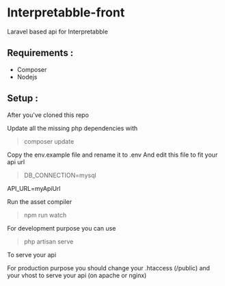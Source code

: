 # Interpretabble-front
Laravel based api for Interpretabble

## Requirements :
- Composer
- Nodejs

## Setup :

After you've cloned this repo

Update all the missing php dependencies with
> composer update

Copy the env.example file and rename it to .env
And edit this file to fit your api url

> DB_CONNECTION=mysql

API_URL=myApiUrl

Run the asset compiler
> npm run watch

For development purpose you can use
> php artisan serve 

To serve your api

For production purpose you should change your .htaccess (/public) 
and your vhost to serve your api (on apache or nginx) 

